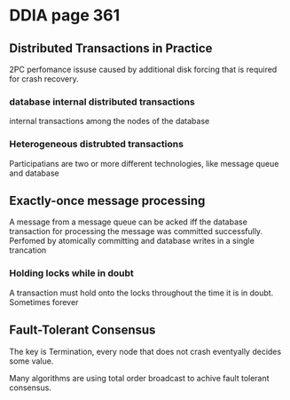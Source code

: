 # DDIA page 361

## Distributed Transactions in Practice

2PC perfomance issuse caused by additional disk forcing that is required for crash recovery.&#x20;

### database internal distributed transactions

internal transactions among the nodes of the database

### Heterogeneous distrubted transactions

Participatians are two or more different technologies, like message queue and database



## Exactly-once message processing

A message from a message queue can be acked iff the database transaction for processing the message was committed successfully. Perfomed by atomically committing and database writes in a single trancation



### Holding locks while in doubt

A transaction must hold onto the locks throughout the time it is in doubt. Sometimes forever



## Fault-Tolerant Consensus

The key is Termination, every node that does not crash eventyally decides some value.



Many algorithms are using total order broadcast to achive fault tolerant consensus.





